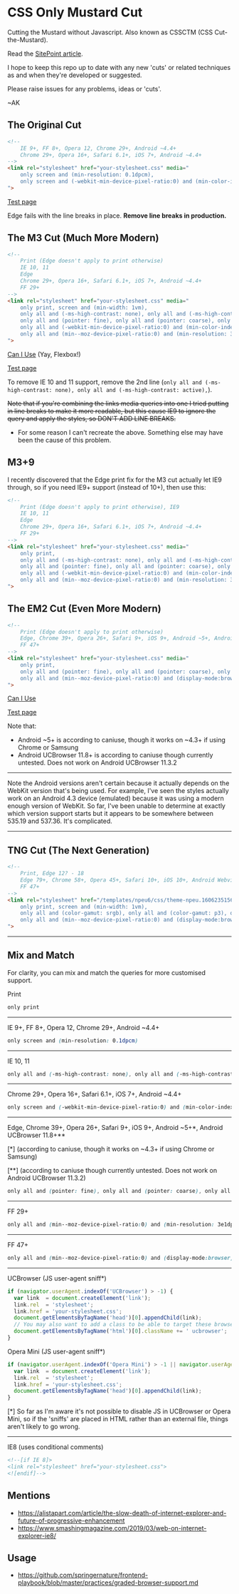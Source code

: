 CSS Only Mustard Cut
====================

Cutting the Mustard without Javascript. Also known as CSSCTM (CSS Cut-the-Mustard).

Read the [SitePoint article](http://www.sitepoint.com/cutting-the-mustard-with-css-media-queries/).

I hope to keep this repo up to date with any new 'cuts' or related techniques as and when they're developed or suggested.

Please raise issues for any problems, ideas or 'cuts'.

~AK


The Original Cut
----------------
~~~html
<!--
    IE 9+, FF 8+, Opera 12, Chrome 29+, Android ~4.4+
    Chrome 29+, Opera 16+, Safari 6.1+, iOS 7+, Android ~4.4+
-->
<link rel="stylesheet" href="your-stylesheet.css" media="
    only screen and (min-resolution: 0.1dpcm),
    only screen and (-webkit-min-device-pixel-ratio:0) and (min-color-index:0)
">
~~~

[Test page](http://fall-back.github.io/test/support.html)

Edge fails with the line breaks in place. **Remove line breaks in production.**


The M3 Cut (Much More Modern)
-----------------------------

~~~html
<!--
    Print (Edge doesn't apply to print otherwise)
    IE 10, 11
    Edge
    Chrome 29+, Opera 16+, Safari 6.1+, iOS 7+, Android ~4.4+
    FF 29+
-->
<link rel="stylesheet" href="your-stylesheet.css" media="
    only print, screen and (min-width: 1vm),
    only all and (-ms-high-contrast: none), only all and (-ms-high-contrast: active),
    only all and (pointer: fine), only all and (pointer: coarse), only all and (pointer: none),
    only all and (-webkit-min-device-pixel-ratio:0) and (min-color-index:0),
    only all and (min--moz-device-pixel-ratio:0) and (min-resolution: 3e1dpcm)
">
~~~

[Can I Use](http://caniuse.com/#compare=ie+10,firefox+29,chrome+29,safari+6.1,opera+16,ios_saf+7.0-7.1,android+4.4) (Yay, Flexbox!)

[Test page](http://fall-back.github.io/test/support-m3.html)

To remove IE 10 and 11 support, remove the 2nd line (`only all and (-ms-high-contrast: none), only all and (-ms-high-contrast: active),`).

<s>Note that if you're combining the links media queries into one I tried putting in line breaks to make it more readable, but this cause IE9 to ignore the query and apply the styles, so DON'T ADD LINE BREAKS.</s>
 - For some reason I can't recreate the above. Something else may have been the cause of this problem.
 

M3+9
----

I recently discovered that the Edge print fix for the M3 cut actually let IE9 through, so if you need IE9+ support (instead of 10+), then use this:

~~~html
<!--
    Print (Edge doesn't apply to print otherwise), IE9
    IE 10, 11
    Edge
    Chrome 29+, Opera 16+, Safari 6.1+, iOS 7+, Android ~4.4+
    FF 29+
-->
<link rel="stylesheet" href="your-stylesheet.css" media="
    only print,
    only all and (-ms-high-contrast: none), only all and (-ms-high-contrast: active),
    only all and (pointer: fine), only all and (pointer: coarse), only all and (pointer: none),
    only all and (-webkit-min-device-pixel-ratio:0) and (min-color-index:0),
    only all and (min--moz-device-pixel-ratio:0) and (min-resolution: 3e1dpcm)
">
~~~


The EM2 Cut (Even More Modern)
------------------------------

~~~html
<!--
    Print (Edge doesn't apply to print otherwise)
    Edge, Chrome 39+, Opera 26+, Safari 9+, iOS 9+, Android ~5+, Android UCBrowser ~11.8+
    FF 47+
-->
<link rel="stylesheet" href="your-stylesheet.css" media="
    only print,
    only all and (pointer: fine), only all and (pointer: coarse), only all and (pointer: none),
    only all and (min--moz-device-pixel-ratio:0) and (display-mode:browser), (min--moz-device-pixel-ratio:0) and (display-mode:fullscreen)
">
~~~

[Can I Use](https://caniuse.com/#compare=edge+12,firefox+47,chrome+39,safari+9,opera+26,ios_saf+9.0-9.2,android+62)

[Test page](http://fall-back.github.io/test/support-em2.html)

Note that:
* Android ~5+ is according to caniuse, though it works on ~4.3+ if using Chrome or Samsung
* Android UCBrowser 11.8+ is according to caniuse though currently untested. Does not work on Android UCBrowser 11.3.2

---

Note the Android versions aren't certain because it actually depends on the WebKit version that's being used. For example, I've seen the styles actually work on an Android 4.3 device (emulated) because it was using a modern enough version of WebKit. So far, I've been unable to determine at exactly which version support starts but it appears to be somewhere between 535.19 and 537.36. It's complicated.

---

TNG Cut (The Next Generation)
-----------------------------

~~~html
<!--
    Print, Edge 12? - 18
    Edge 79+, Chrome 58+, Opera 45+, Safari 10+, iOS 10+, Android Webview/Chrome 58+, Samsung Internet
    FF 47+
-->
<link rel="stylesheet" href="/templates/npeu6/css/theme-npeu.1606235156.min.css" media="
    only print, screen and (min-width: 1vm),
    only all and (color-gamut: srgb), only all and (color-gamut: p3), only all and (color-gamut: rec2020),
    only all and (min--moz-device-pixel-ratio:0) and (display-mode:browser), (min--moz-device-pixel-ratio:0) and (display-mode:fullscreen)
">
~~~

---

Mix and Match
-------------

For clarity, you can mix and match the queries for more customised support.

Print
~~~css
only print
~~~
---

IE 9+, FF 8+, Opera 12, Chrome 29+, Android ~4.4+
~~~css
only screen and (min-resolution: 0.1dpcm)
~~~
---

IE 10, 11
~~~css
only all and (-ms-high-contrast: none), only all and (-ms-high-contrast: active)
~~~
---

Chrome 29+, Opera 16+, Safari 6.1+, iOS 7+, Android ~4.4+
~~~css
only screen and (-webkit-min-device-pixel-ratio:0) and (min-color-index:0)
~~~
---

Edge, Chrome 39+, Opera 26+, Safari 9+, iOS 9+, Android ~5+*, Android UCBrowser 11.8+**

[*]  (according to caniuse, though it works on ~4.3+ if using Chrome or Samsung)

[**] (according to caniuse though currently untested. Does not work on Android UCBrowser 11.3.2)
~~~css
only all and (pointer: fine), only all and (pointer: coarse), only all and (pointer: none)
~~~
---

FF 29+
~~~css
only all and (min--moz-device-pixel-ratio:0) and (min-resolution: 3e1dpcm)
~~~
---

FF 47+
~~~css
only all and (min--moz-device-pixel-ratio:0) and (display-mode:browser), (min--moz-device-pixel-ratio:0) and (display-mode:fullscreen)
~~~
---

UCBrowser (JS user-agent sniff*)
~~~javascript
if (navigator.userAgent.indexOf('UCBrowser') > -1) {
  var link  = document.createElement('link');
  link.rel  = 'stylesheet';
  link.href = 'your-stylesheet.css';
  document.getElementsByTagName('head')[0].appendChild(link);
  // You may also want to add a class to be able to target these browsers in CSS:
  document.getElementsByTagName('html')[0].className += ' ucbrowser';
}
~~~

Opera Mini (JS user-agent sniff*)
~~~javascript
if (navigator.userAgent.indexOf('Opera Mini') > -1 || navigator.userAgent.indexOf('OPiOS') > -1) {
  var link  = document.createElement('link');
  link.rel  = 'stylesheet';
  link.href = 'your-stylesheet.css';
  document.getElementsByTagName('head')[0].appendChild(link);
}
~~~

[*] So far as I'm aware it's not possible to disable JS in UCBrowser or Opera Mini, so if the 'sniffs' are placed in HTML rather than an external file, things aren't likely to go wrong.

---

IE8 (uses conditional comments)
~~~html
<!--[if IE 8]>
<link rel="stylesheet" href="your-stylesheet.css">
<![endif]-->
~~~


Mentions
--------

* https://alistapart.com/article/the-slow-death-of-internet-explorer-and-future-of-progressive-enhancement
* https://www.smashingmagazine.com/2019/03/web-on-internet-explorer-ie8/


Usage
-----

* https://github.com/springernature/frontend-playbook/blob/master/practices/graded-browser-support.md

